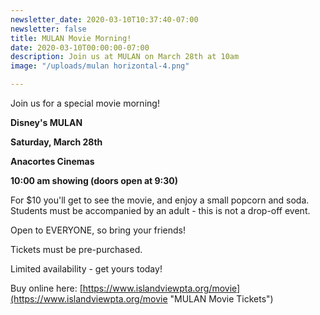 ```yaml
---
newsletter_date: 2020-03-10T10:37:40-07:00
newsletter: false
title: MULAN Movie Morning!
date: 2020-03-10T00:00:00-07:00
description: Join us at MULAN on March 28th at 10am
image: "/uploads/mulan horizontal-4.png"

---
```

Join us for a special movie morning!

**Disney's MULAN**

**Saturday, March 28th**

**Anacortes Cinemas**

**10:00 am showing (doors open at 9:30)**

For $10 you'll get to see the movie, and enjoy a small popcorn and soda.  Students must be accompanied by an adult - this is not a drop-off event.

Open to EVERYONE, so bring your friends!

Tickets must be pre-purchased.

Limited availability - get yours today!

Buy online here:  [https://www.islandviewpta.org/movie](https://www.islandviewpta.org/movie "MULAN Movie Tickets")